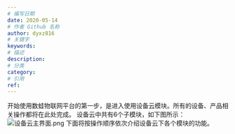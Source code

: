 ```yaml
---
# 编写日期
date: 2020-05-14 
# 作者 Github 名称
author: dyxz816
# 关键字
keywords:
# 描述
description:
# 分类
category: 
# 引用
ref:
---
```


开始使用数蛙物联网平台的第一步，是进入使用设备云模块。所有的设备、产品相关操作都将在此处完成。
设备云中共有6个子模块，如下图所示：
![设备云主界面.png](http://dgiot-1253666439.cos.ap-shanghai-fsi.myqcloud.com/shuwa_tech/zh/product/dgiot/product_presentation/%E8%AE%BE%E5%A4%87%E4%BA%91%E4%B8%BB%E7%95%8C%E9%9D%A2.png)
下面将按操作顺序依次介绍设备云下各个模块的功能。